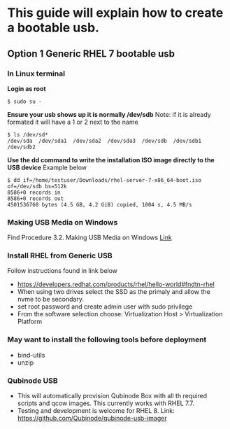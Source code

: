 # This guide will explain how to create a bootable usb.

## Option 1 Generic RHEL 7 bootable usb

### In Linux terminal
**Login as root**
```
$ sudo su -
```
**Ensure your usb shows up it is normally /dev/sdb**
Note: if it is already formated it will have a 1 or 2 next to the name
```
$ ls /dev/sd*
/dev/sda  /dev/sda1  /dev/sda2  /dev/sda3  /dev/sdb  /dev/sdb1  /dev/sdb2
```
**Use the dd command to write the installation ISO image directly to the USB device**
Example below
```
$ dd if=/home/testuser/Downloads/rhel-server-7-x86_64-boot.iso of=/dev/sdb bs=512k
8586+0 records in
8586+0 records out
4501536768 bytes (4.5 GB, 4.2 GiB) copied, 1004 s, 4.5 MB/s
```

### Making USB Media on Windows
Find Procedure 3.2. Making USB Media on Windows [Link](https://access.redhat.com/documentation/en-us/red_hat_enterprise_linux/7/html/installation_guide/sect-making-usb-media)

### Install RHEL from Generic USB
Follow instructions found in link below
* https://developers.redhat.com/products/rhel/hello-world#fndtn-rhel
* When using two drives select the SSD as the primaly and allow the nvme to be secondary.
* set root password and create admin user with sudo privilege
* From the software selection choose: Virtualization Host > Virtualization Platform

### May want to install the following tools before deployment
* bind-utils
* unzip 

### Qubinode USB
* This will automatically provision Qubinode Box with all th required scripts and qcow images. This currently works with RHEL 7.7.
* Testing and development is welcome for RHEL 8.
Link: https://github.com/Qubinode/qubinode-usb-imager
